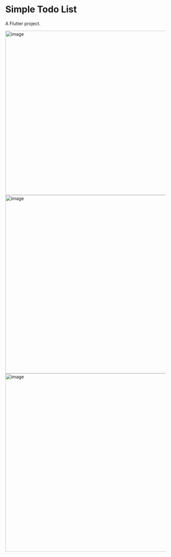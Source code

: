 # Simple Todo List

A Flutter project.

<img width="515" alt="image" src="https://github.com/raphaeroo/flutter_todo_list/assets/41158134/bd0f72dc-8df5-4a07-8e1d-0372535d4a68">
<img width="559" alt="image" src="https://github.com/raphaeroo/flutter_todo_list/assets/41158134/dbaff2f8-544b-46cc-a554-ea40b1e422b2">
<img width="559" alt="image" src="https://github.com/raphaeroo/flutter_todo_list/assets/41158134/642f9e77-0fd4-4e7a-88ff-623910b670f0">

